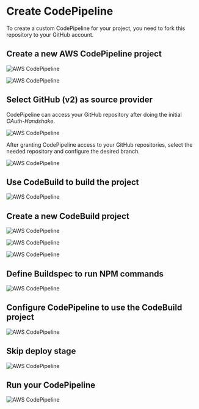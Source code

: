 # Create CodePipeline

To create a custom CodePipeline for your project, you need to fork this repository to your GitHub account.

## Create a new AWS CodePipeline project

![AWS CodePipeline](./code-pipeline-01.png)

![AWS CodePipeline](./code-pipeline-02.png)

## Select GitHub (v2) as source provider

CodePipeline can access your GitHub repository after doing the initial _OAuth-Handshake_.

![AWS CodePipeline](./code-pipeline-03.png)

After granting CodePipeline access to your GitHub repositories, select the needed repository and configure the desired branch.

![AWS CodePipeline](./code-pipeline-03-select.png)

## Use CodeBuild to build the project

![AWS CodePipeline](./code-pipeline-04.png)

## Create a new CodeBuild project

![AWS CodePipeline](./code-pipeline-05.png)

![AWS CodePipeline](./code-pipeline-06.png)

![AWS CodePipeline](./code-pipeline-07.png)

## Define Buildspec to run NPM commands

![AWS CodePipeline](./code-pipeline-08.png)

## Configure CodePipeline to use the CodeBuild project

![AWS CodePipeline](./code-pipeline-09.png)

## Skip deploy stage

![AWS CodePipeline](./code-pipeline-10.png)

## Run your CodePipeline

![AWS CodePipeline](./code-pipeline-11.png)